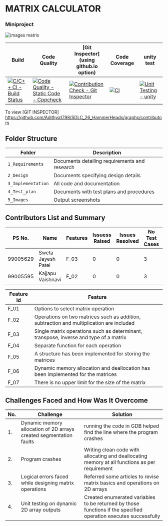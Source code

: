 # MATRIX CALCULATOR
### Miniproject 
![images matrix](https://user-images.githubusercontent.com/82052062/130574181-41d500d6-9777-4bc1-ace4-3405fb86e7bd.png)

Build | Code Quality | [Git Inspector](using github.io option)| Code Coverage | unity test |
------|----------|--------------|---------------------|---------------
[![C/C++ CI - Build Status](https://github.com/Adithya1798/SDLC_26_HammerHeads/actions/workflows/c-cpp.yml/badge.svg)](https://github.com/Adithya1798/SDLC_26_HammerHeads/actions/workflows/c-cpp.yml) | [![Code Quality - Static Code - Cppcheck](https://github.com/Adithya1798/SDLC_26_HammerHeads/actions/workflows/cppcheck.yml/badge.svg)](https://github.com/Adithya1798/SDLC_26_HammerHeads/actions/workflows/cppcheck.yml)|[![Contribution Check - Git Inspector](https://github.com/Adithya1798/SDLC_26_HammerHeads/actions/workflows/gitinspector.yml/badge.svg)](https://github.com/Adithya1798/SDLC_26_HammerHeads/actions/workflows/gitinspector.yml)| [![CI](https://github.com/Adithya1798/SDLC_26_HammerHeads/actions/workflows/main.yml/badge.svg)](https://github.com/Adithya1798/SDLC_26_HammerHeads/actions/workflows/main.yml) | [![Unit Testing - unity](https://github.com/Adithya1798/SDLC_26_HammerHeads/actions/workflows/unity.yml/badge.svg)](https://github.com/Adithya1798/SDLC_26_HammerHeads/actions/workflows/unity.yml)

To view [GIT INSPECTOR] https://github.com/Adithya1798/SDLC_26_HammerHeads/graphs/contributors

## Folder Structure
Folder             | Description
-------------------| -----------------------------------------
`1_Requirements`   | Documents detailing requirements and research
`2_Design`         | Documents specifying design details
`3_Implementation` | All code and documentation
`4_Test_plan`      | Documents with test plans and procedures
`5_Images`         | Output screenshots

## Contributors List and Summary

PS No.    |  Name   |    Features    | Issuess Raised |Issues Resolved|No Test Cases|Test Case Pass
-------   |---------|----------------|----------------|---------------|-------------|--------------
  99005629|Sweta Jayesh Patel|F_03| 0 | 0 | 3 | 3 
  99005595|Kajjapu Vaishnavi|F_02| 0 | 0 | 3| 3 

| Feature Id | Feature |
| -----------|---------|
|F_01| Options to select matrix operation|
|F_02| Operations on two matrices such as addition, subtraction and multiplication are included|
|F_03| Single matrix operations such as determinant, transpose, inverse and type of a matrix |
|F_04| Separate function for each operation |
|F_05| A structure has been implemented for storing the matrices|
|F_06| Dynamic memory allocation and deallocation has been implemented for the matrices|
|F_07|  There is no upper limit for the size of the matrix|

## Challenges Faced and How Was It Overcome

| No. | Challenge | Solution
|-----|-----------|--------
|1. | Dynamic memory allocation of 2D arrays created segmentation faults| running the code in GDB helped find the line where the program crashes
|2. | Program crashes | Writing clean code with allocating and deallocating memory at all functions as per requirement|
|3. | Logical errors faced while designing matrix operations| Referred some articles to revise matrix basics and operations on 2D arrays
|4. | Unit testing on dynamic 2D array outputs| Created enumerated variables to be returned by those functions if the specified operation executes successfully
